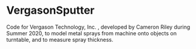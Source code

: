 # VergasonSputter
Code for Vergason Technology, Inc. , developed by Cameron Riley during Summer 2020, to model metal sprays from machine onto objects on turntable, and to measure spray thickness.
